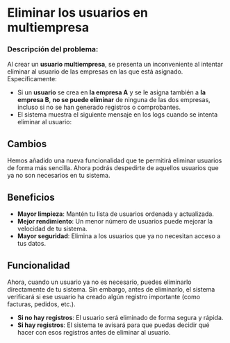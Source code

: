 # Eliminar los usuarios en multiempresa

### Descripción del problema:

Al crear un **usuario multiempresa**, se presenta un inconveniente al intentar eliminar al usuario de las empresas en las que está asignado. Específicamente:

- Si un **usuario** se crea en **la empresa A** y se le asigna también a **la empresa B**, **no se puede eliminar** de ninguna de las dos empresas, incluso si no se han generado registros o comprobantes.
- El sistema muestra el siguiente mensaje en los logs cuando se intenta eliminar al usuario:


## Cambios

Hemos añadido una nueva funcionalidad que te permitirá eliminar usuarios de forma más sencilla. Ahora podrás despedirte de aquellos usuarios que ya no son necesarios en tu sistema.

## Beneficios

- **Mayor limpieza**: Mantén tu lista de usuarios ordenada y actualizada.
- **Mejor rendimiento**: Un menor número de usuarios puede mejorar la velocidad de tu sistema.
- **Mayor seguridad**: Elimina a los usuarios que ya no necesitan acceso a tus datos.

## Funcionalidad

Ahora, cuando un usuario ya no es necesario, puedes eliminarlo directamente de tu sistema. Sin embargo, antes de eliminarlo, el sistema verificará si ese usuario ha creado algún registro importante (como facturas, pedidos, etc.).

- **Si no hay registros**: El usuario será eliminado de forma segura y rápida.
- **Si hay registros**: El sistema te avisará para que puedas decidir qué hacer con esos registros antes de eliminar al usuario.




